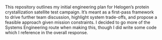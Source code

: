 This repository outlines my initial engineering plan for Helogen’s protein crystallization satellite test campaign. 
It’s meant as a first-pass framework to drive further team discussion, highlight system trade-offs, and propose a feasible approach given mission constraints. 
I decided to go more of the Systems Engineering route when making this, though I did write some code which I reference in the overall response.
